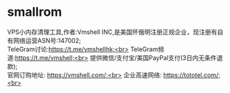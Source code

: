 # smallrom
VPS小内存清理工具,作者:Vmshell INC,是美国怀俄明注册正规企业，现注册有自有网络运营ASN号:147002;<br>
TeleGram讨论:https://t.me/vmshellhk;<br>
TeleGram频道:https://t.me/vmshell;<br>
提供微信/支付宝/美国PayPal支付(3日内无条件退款);<br>
官网订购地址:  https://vmshell.com/;<br>
企业高速网络:  https://tototel.com/;<br>
